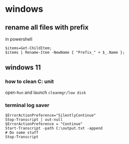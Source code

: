# windows
## rename all files with prefix
in powershell
```
$items=Get-ChildItem;
$items | Rename-Item -NewName { "Prefix_" + $_.Name };
```
## windows 11
### how to clean C: unit
open ``Run`` and launch ``cleanmgr/low disk``
### terminal log saver
```
$ErrorActionPreference="SilentlyContinue"
Stop-Transcript | out-null
$ErrorActionPreference = "Continue"
Start-Transcript -path C:\output.txt -append
# Do some stuff
Stop-Transcript
```

